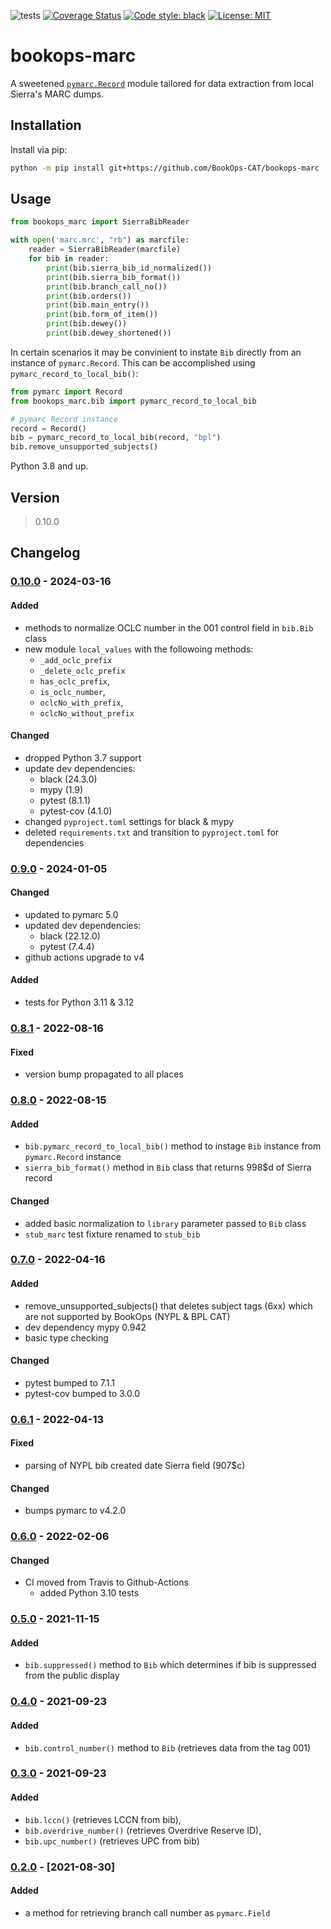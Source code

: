 ![tests](https://github.com/BookOps-CAT/bookops-marc/actions/workflows/unit-tests.yaml/badge.svg?branch=main) [![Coverage Status](https://coveralls.io/repos/github/BookOps-CAT/bookops-marc/badge.svg?branch=main)](https://coveralls.io/github/BookOps-CAT/bookops-marc?branch=main) [![Code style: black](https://img.shields.io/badge/code%20style-black-000000.svg)](https://github.com/psf/black) [![License: MIT](https://img.shields.io/badge/License-MIT-yellow.svg)](https://opensource.org/licenses/MIT)

# bookops-marc

A sweetened [`pymarc.Record`](https://pymarc.readthedocs.io/en/latest/_modules/pymarc/record.html) module tailored for data extraction from local Sierra's MARC dumps.

## Installation
Install via pip:

```bash
python -m pip install git+https://github.com/BookOps-CAT/bookops-marc
```

## Usage

```python
from bookops_marc import SierraBibReader

with open('marc.mrc', "rb") as marcfile:
	reader = SierraBibReader(marcfile)
	for bib in reader:
		print(bib.sierra_bib_id_normalized())
		print(bib.sierra_bib_format())
		print(bib.branch_call_no())
		print(bib.orders())
		print(bib.main_entry())
		print(bib.form_of_item())
		print(bib.dewey())
		print(bib.dewey_shortened())
```

In certain scenarios it may be convinient to instate `Bib` directly from an instance of `pymarc.Record`. This can be accomplished using `pymarc_record_to_local_bib()`:

```python
from pymarc import Record
from bookops_marc.bib import pymarc_record_to_local_bib

# pymarc Record instance
record = Record()
bib = pymarc_record_to_local_bib(record, "bpl")
bib.remove_unsupported_subjects()
```

Python 3.8 and up.

## Version
> 0.10.0

## Changelog
### [0.10.0] - 2024-03-16
#### Added
+ methods to normalize OCLC number in the 001 control field in `bib.Bib` class
+ new module `local_values` with the followoing methods:
  + `_add_oclc_prefix`
  + `_delete_oclc_prefix`
  + `has_oclc_prefix`,
  + `is_oclc_number`,
  + `oclcNo_with_prefix`,
  + `oclcNo_without_prefix`
#### Changed
+ dropped Python 3.7 support
+ update dev dependencies:
  + black (24.3.0)
  + mypy (1.9)
  + pytest (8.1.1)
  + pytest-cov (4.1.0)
+ changed `pyproject.toml` settings for black & mypy
+ deleted `requirements.txt` and transition to `pyproject.toml` for dependencies
### [0.9.0] - 2024-01-05
#### Changed
+ updated to pymarc 5.0
+ updated dev dependencies:
  + black (22.12.0)
  + pytest (7.4.4)
+ github actions upgrade to v4
#### Added
+ tests for Python 3.11 & 3.12
  

### [0.8.1] - 2022-08-16
#### Fixed
+ version bump propagated to all places


### [0.8.0] - 2022-08-15
#### Added
+ `bib.pymarc_record_to_local_bib()` method to instage `Bib` instance from `pymarc.Record` instance
+ `sierra_bib_format()` method in `Bib` class that returns 998$d of Sierra record

#### Changed
+ added basic normalization to `library` parameter passed to `Bib` class
+ `stub_marc` test fixture renamed to `stub_bib`

### [0.7.0] - 2022-04-16
#### Added
+ remove_unsupported_subjects() that deletes subject tags (6xx) which are not supported by BookOps (NYPL & BPL CAT)
+ dev dependency mypy 0.942
+ basic type checking

#### Changed
+ pytest bumped to 7.1.1
+ pytest-cov bumped to 3.0.0

### [0.6.1] - 2022-04-13
#### Fixed
+ parsing of NYPL bib created date Sierra field (907$c)

#### Changed
+ bumps pymarc to v4.2.0

### [0.6.0] - 2022-02-06
#### Changed
+ CI moved from Travis to Github-Actions
    + added Python 3.10 tests

### [0.5.0] - 2021-11-15
#### Added
+ `bib.suppressed()` method to `Bib` which determines if bib is suppressed from the public display

### [0.4.0]  - 2021-09-23
#### Added
+ `bib.control_number()` method to `Bib` (retrieves data from the tag 001)

### [0.3.0] - 2021-09-23
#### Added
+ `bib.lccn()` (retrieves LCCN from bib),
+ `bib.overdrive_number()` (retrieves Overdrive Reserve ID),
+ `bib.upc_number()` (retrieves UPC from bib)

### [0.2.0] - [2021-08-30]
#### Added
+ a method for retrieving branch call number as `pymarc.Field`

[0.10.0]:https://github.com/BookOps-CAT/bookops-marc/compare/0.9.0...0.10.0
[0.9.0]: https://github.com/BookOps-CAT/bookops-marc/compare/0.8.1...0.9.0
[0.8.1]: https://github.com/BookOps-CAT/bookops-marc/compare/0.8.0...0.8.1
[0.8.0]: https://github.com/BookOps-CAT/bookops-marc/compare/0.7.0...0.8.0
[0.7.0]: https://github.com/BookOps-CAT/bookops-marc/compare/v0.6.0...0.7.0
[0.6.1]: https://github.com/BookOps-CAT/bookops-marc/compare/v0.6.0...v0.6.1
[0.6.0]: https://github.com/BookOps-CAT/bookops-marc/compare/0.5.0...v0.6.0
[0.5.0]: https://github.com/BookOps-CAT/bookops-marc/compare/0.4.0...0.5.0
[0.4.0]: https://github.com/BookOps-CAT/bookops-marc/compare/0.3.0...0.4.0
[0.3.0]: https://github.com/BookOps-CAT/bookops-marc/compare/v0.2.0...0.3.0
[0.2.0]: https://github.com/BookOps-CAT/bookops-marc/compare/v0.1.0...v0.2.0